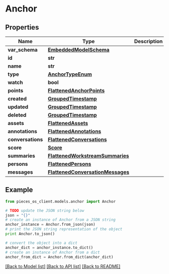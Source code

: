 # Anchor


## Properties
Name | Type | Description | Notes
------------ | ------------- | ------------- | -------------
**var_schema** | [**EmbeddedModelSchema**](EmbeddedModelSchema.md) |  | [optional] 
**id** | **str** |  | 
**name** | **str** |  | [optional] 
**type** | [**AnchorTypeEnum**](AnchorTypeEnum.md) |  | 
**watch** | **bool** |  | [optional] 
**points** | [**FlattenedAnchorPoints**](FlattenedAnchorPoints.md) |  | 
**created** | [**GroupedTimestamp**](GroupedTimestamp.md) |  | 
**updated** | [**GroupedTimestamp**](GroupedTimestamp.md) |  | 
**deleted** | [**GroupedTimestamp**](GroupedTimestamp.md) |  | [optional] 
**assets** | [**FlattenedAssets**](FlattenedAssets.md) |  | [optional] 
**annotations** | [**FlattenedAnnotations**](FlattenedAnnotations.md) |  | [optional] 
**conversations** | [**FlattenedConversations**](FlattenedConversations.md) |  | [optional] 
**score** | [**Score**](Score.md) |  | [optional] 
**summaries** | [**FlattenedWorkstreamSummaries**](FlattenedWorkstreamSummaries.md) |  | [optional] 
**persons** | [**FlattenedPersons**](FlattenedPersons.md) |  | [optional] 
**messages** | [**FlattenedConversationMessages**](FlattenedConversationMessages.md) |  | [optional] 

## Example

```python
from pieces_os_client.models.anchor import Anchor

# TODO update the JSON string below
json = "{}"
# create an instance of Anchor from a JSON string
anchor_instance = Anchor.from_json(json)
# print the JSON string representation of the object
print Anchor.to_json()

# convert the object into a dict
anchor_dict = anchor_instance.to_dict()
# create an instance of Anchor from a dict
anchor_from_dict = Anchor.from_dict(anchor_dict)
```
[[Back to Model list]](../README.md#documentation-for-models) [[Back to API list]](../README.md#documentation-for-api-endpoints) [[Back to README]](../README.md)


